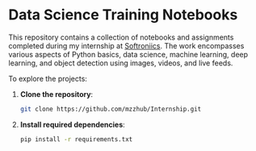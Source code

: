 # **Data Science Training Notebooks**

This repository contains a collection of notebooks and assignments completed during my internship at [Softroniics](https://softroniics.com). The work encompasses various aspects of Python basics, data science, machine learning, deep learning, and object detection using images, videos, and live feeds.  

To explore the projects:  
1. **Clone the repository**:  
   ```bash
   git clone https://github.com/mzzhub/Internship.git
   ```  
2. **Install required dependencies**:  
   ```bash
   pip install -r requirements.txt
   ```  
